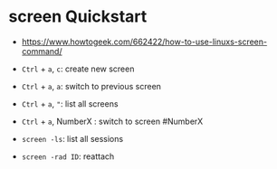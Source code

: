 # screen Quickstart
- https://www.howtogeek.com/662422/how-to-use-linuxs-screen-command/


- `Ctrl` + `a`, `c`: create new screen
- `Ctrl` + `a`, `a`: switch to previous screen
- `Ctrl` + `a`, `"`: list all screens
- `Ctrl` + `a`, NumberX : switch to screen #NumberX
- `screen -ls`: list all sessions
- `screen -rad ID`: reattach
